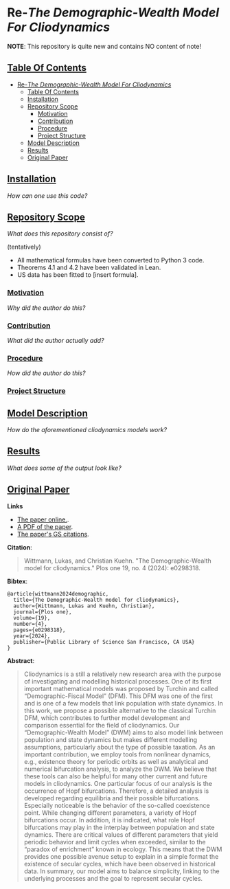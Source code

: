 # Re-_The Demographic-Wealth Model For Cliodynamics_

__NOTE__: This repository is quite new and contains NO content of note!

## [Table Of Contents](#table-of-contents)

- [Re-_The Demographic-Wealth Model For Cliodynamics_](#re-the-demographic-wealth-model-for-cliodynamics)
  - [Table Of Contents](#table-of-contents)
  - [Installation](#installation)
  - [Repository Scope](#repository-scope)
    - [Motivation](#motivation)
    - [Contribution](#contribution)
    - [Procedure](#procedure)
    - [Project Structure](#project-structure)
  - [Model Description](#model-description)
  - [Results](#results)
  - [Original Paper](#original-paper)

## [Installation](#installation)

_How can one use this code?_

## [Repository Scope](#scope-of-this-repository)

_What does this repository consist of?_

(tentatively)

* All mathematical formulas have been converted to Python 3 code.
* Theorems 4.1 and 4.2 have been validated in Lean.
* US data has been fitted to [insert formula].

### [Motivation](#motivation)

_Why did the author do this?_

### [Contribution](#contribution)

_What did the author actually add?_

### [Procedure](#procedure)

_How did the author do this?_

### [Project Structure](#project-structure)

## [Model Description](#model-description)

_How do the aforementioned cliodynamics models work?_

## [Results](#results)

_What does some of the output look like?_

## [Original Paper](#original-paper)

__Links__

* [The paper online.](https://journals.plos.org/plosone/article/file?id=10.1371/journal.pone.0298318&type=printable).
* [A PDF of the paper](./assets/2024-TDWMFC-Wittmann.pdf).
* [The paper's GS citations](https://scholar.google.com/scholar?cites=4147056941143982529&as_sdt=5,44&sciodt=0,44&hl=en).

__Citation__:

> Wittmann, Lukas, and Christian Kuehn. "The Demographic-Wealth model for cliodynamics." Plos one 19, no. 4 (2024): e0298318.

__Bibtex__:

```
@article{wittmann2024demographic,
  title={The Demographic-Wealth model for cliodynamics},
  author={Wittmann, Lukas and Kuehn, Christian},
  journal={Plos one},
  volume={19},
  number={4},
  pages={e0298318},
  year={2024},
  publisher={Public Library of Science San Francisco, CA USA}
}
```

__Abstract__:

> Cliodynamics is a still a relatively new research area with the purpose of investigating and modelling historical processes. One of its first important mathematical models was proposed by Turchin and called “Demographic-Fiscal Model” (DFM). This DFM was one of the first and is one of a few models that link population with state dynamics. In this work, we propose a possible alternative to the classical Turchin DFM, which contributes to further model development and comparison essential for the field of cliodynamics. Our “Demographic-Wealth Model” (DWM) aims to also model link between population and state dynamics but makes different modelling assumptions, particularly about the type of possible taxation. As an important contribution, we employ tools from nonlinear dynamics, e.g., existence theory for periodic orbits as well as analytical and numerical bifurcation analysis, to analyze the DWM. We believe that these tools can also be helpful for many other current and future models in cliodynamics. One particular focus of our analysis is the occurrence of Hopf bifurcations. Therefore, a detailed analysis is developed regarding equilibria and their possible bifurcations. Especially noticeable is the behavior of the so-called coexistence point. While changing different parameters, a variety of Hopf bifurcations occur. In addition, it is indicated, what role Hopf bifurcations may play in the interplay between population and state dynamics. There are critical values of different parameters that yield periodic behavior and limit cycles when exceeded, similar to the “paradox of enrichment” known in ecology. This means that the DWM provides one possible avenue setup to explain in a simple format the existence of secular cycles, which have been observed in historical data. In summary, our model aims to balance simplicity, linking to the underlying processes and the goal to represent secular cycles.
